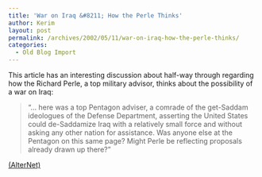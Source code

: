 ```yaml
---
title: 'War on Iraq &#8211; How the Perle Thinks'
author: Kerim
layout: post
permalink: /archives/2002/05/11/war-on-iraq-how-the-perle-thinks/
categories:
  - Old Blog Import
---
```

This article has an interesting discussion about half-way through regarding how the Richard Perle, a top military advisor, thinks about the possibility of a war on Iraq: 


>   &#8220;&#8230; here was a top Pentagon adviser, a comrade of the get-Saddam ideologues of the Defense Department, asserting the United States could de-Saddamize Iraq with a relatively small force and without asking any other nation for assistance. Was anyone else at the Pentagon on this same page? Might Perle be reflecting proposals already drawn up there?&#8221;




<a href="http://www.alternet.org/story.html?StoryID=13098" onclick="_gaq.push(['_trackEvent', 'outbound-article', 'http://www.alternet.org/story.html?StoryID=13098', '(AlterNet)']);" >(AlterNet)</a>

